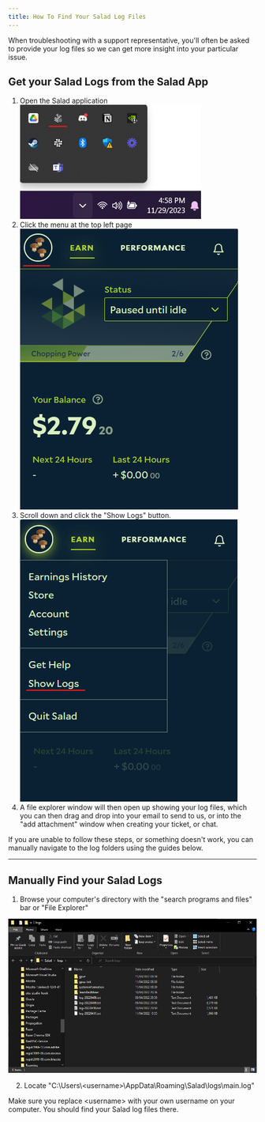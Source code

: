 ```yaml
---
title: How To Find Your Salad Log Files
---
```


When troubleshooting with a support representative, you'll often be asked to provide your log files so we can get more
insight into your particular issue.

## Get your Salad Logs from the Salad App

1. Open the Salad application![open](../../../../content/images/guides/using-salad/where-to-find-your-salad-logs-1.png)
2. Click the menu at the top left
   page![menu](../../../../content/images/guides/using-salad/where-to-find-your-salad-logs-2.png)
3. Scroll down and click the "Show Logs"
   button.![show logs](../../../../content/images/guides/using-salad/where-to-find-your-salad-logs-3.png)
4. A file explorer window will then open up showing your log files, which you can then drag and drop into your email to
   send to us, or into the "add attachment" window when creating your ticket, or chat.

If you are unable to follow these steps, or something doesn't work, you can manually navigate to the log folders using
the guides below.

---

## Manually Find your Salad Logs

1. Browse your computer's directory with the "search programs and files" bar or "File Explorer"

![screenshot](../../../../content/images/guides/using-salad/where-to-find-your-salad-logs-4.png)

    2. Locate "C:\\Users\\&lt;username&gt;\\AppData\\Roaming\\Salad\\logs\\main.log"

Make sure you replace &lt;username&gt; with your own username on your computer. You should find your Salad log files
there.
